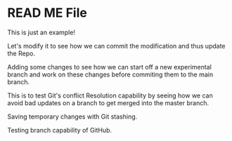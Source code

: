 # READ ME File

This is just an example!

Let's modify it to see how we can commit the modification and thus update the Repo.

Adding some changes to see how we can start off a new experimental branch and work on these changes before
commiting them to the main branch.

This is to test Git's conflict Resolution capability by seeing how we can avoid bad updates on a branch to get merged
into the master branch.

Saving temporary changes with Git stashing.

Testing branch capability of GitHub.
